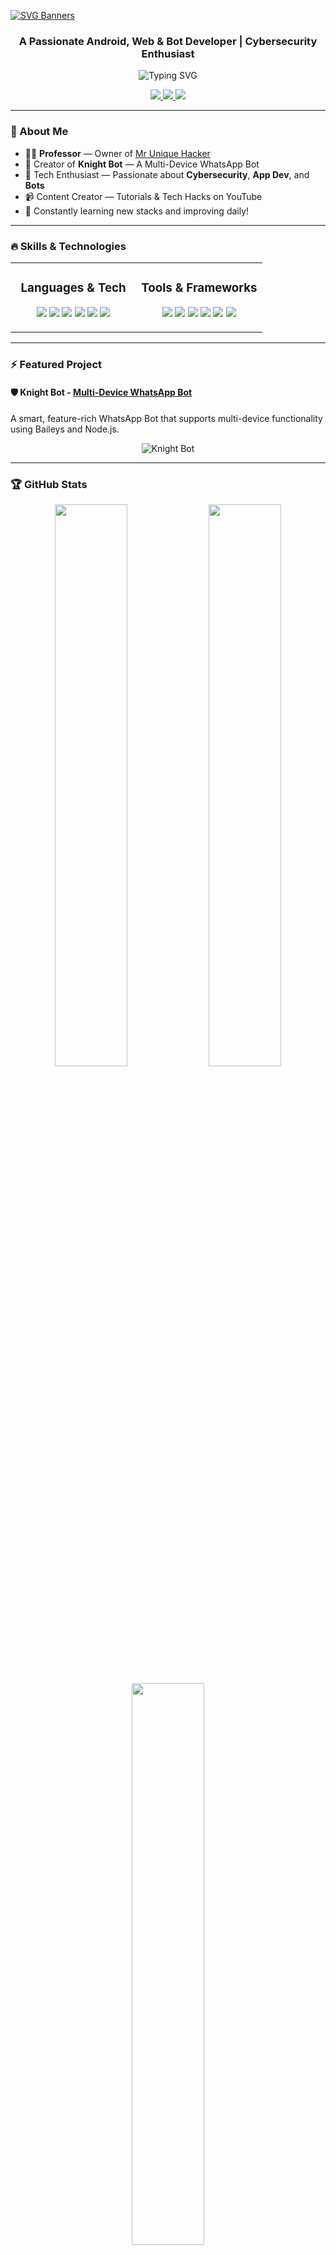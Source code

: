 [![SVG Banners](https://svg-banners.vercel.app/api?type=luminance&text1=Professor&width=1000&height=200)](https://github.com/mruniquehacker)

<h3 align="center">A Passionate Android, Web & Bot Developer | Cybersecurity Enthusiast</h3>

<p align="center">
  <img src="https://readme-typing-svg.demolab.com?font=Ribeye&size=50&pause=1000&color=33ff00&center=true&width=900&height=100&lines=Web+Developer;Android+App+Developer;Bot+Developer;Cybersecurity+Enthusiast" alt="Typing SVG">
</p>

<p align="center">
  <a href="https://www.youtube.com/@mr_unique_hacker" target="_blank">
    <img src="https://img.shields.io/badge/YouTube-Mr%20Unique%20Hacker-FF0000?style=for-the-badge&logo=youtube&logoColor=white">
  </a>
  <a href="https://t.me/+AjUcOaQyFRllMDZl" target="_blank">
    <img src="https://img.shields.io/badge/Telegram-Join%20Now-2CA5E0?style=for-the-badge&logo=telegram&logoColor=white">
  </a>
  <a href="https://whatsapp.com/channel/0029Va90zAnIHphOuO8Msp3A" target="_blank">
    <img src="https://img.shields.io/badge/WhatsApp-Channel-brightgreen?style=for-the-badge&logo=whatsapp&logoColor=white">
  </a>
</p>

---

### 🚀 About Me

- 👨‍🏫 **Professor** — Owner of [Mr Unique Hacker](https://www.youtube.com/@mr_unique_hacker)
- 🤖 Creator of **Knight Bot** — A Multi-Device WhatsApp Bot
- 🧠 Tech Enthusiast — Passionate about **Cybersecurity**, **App Dev**, and **Bots**
- 📹 Content Creator — Tutorials & Tech Hacks on YouTube
- 🌱 Constantly learning new stacks and improving daily!

---

### 🔥 Skills & Technologies

<table align="center">
<tr>
 <td width="50%" valign="top">
    <h3 align="center">Languages & Tech</h3>
    <p align="center">
      <img src="https://img.shields.io/badge/Java-ED8B00?style=for-the-badge&logo=java&logoColor=white"/>
      <img src="https://img.shields.io/badge/Kotlin-0095D5?style=for-the-badge&logo=kotlin&logoColor=white"/>
      <img src="https://img.shields.io/badge/JavaScript-F7DF1E?style=for-the-badge&logo=javascript&logoColor=black"/>
      <img src="https://img.shields.io/badge/HTML5-E34F26?style=for-the-badge&logo=html5&logoColor=white"/>
      <img src="https://img.shields.io/badge/CSS3-1572B6?style=for-the-badge&logo=css3&logoColor=white"/>
      <img src="https://img.shields.io/badge/Bash-4EAA25?style=for-the-badge&logo=gnubash&logoColor=white"/>
    </p>
  </td>

  <td width="50%" valign="top">
    <h3 align="center">Tools & Frameworks</h3>
    <p align="center">
      <img src="https://img.shields.io/badge/Android_Studio-3DDC84?style=for-the-badge&logo=android-studio&logoColor=white"/>
      <img src="https://img.shields.io/badge/Firebase-FFCA28?style=for-the-badge&logo=firebase&logoColor=black"/>
      <img src="https://img.shields.io/badge/Node.js-339933?style=for-the-badge&logo=node.js&logoColor=white"/>
      <img src="https://img.shields.io/badge/Kali_Linux-268BEE?style=for-the-badge&logo=kalilinux&logoColor=white"/>
      <img src="https://img.shields.io/badge/Termux-000000?style=for-the-badge&logo=gnu-bash&logoColor=white"/>
      <img src="https://img.shields.io/badge/Git-F05032?style=for-the-badge&logo=git&logoColor=white"/>
    </p>
  </td>
</tr>
</table>

---

### ⚡ Featured Project

#### 🛡️ Knight Bot - [Multi-Device WhatsApp Bot](https://github.com/mruniquehacker/Knightbot-md)
A smart, feature-rich WhatsApp Bot that supports multi-device functionality using Baileys and Node.js.

<p align="center">
  <img src="https://img.shields.io/badge/Knight_Bot-Online-green?style=for-the-badge&logo=whatsapp&logoColor=white" alt="Knight Bot">
</p>

---

### 🏆 GitHub Stats

<p align="center">
  <img width="48%" src="https://github-readme-stats.vercel.app/api?username=mruniquehacker&show_icons=true&theme=radical" />
  <img width="48%" src="https://github-readme-streak-stats.herokuapp.com/?user=mruniquehacker&theme=radical" />
</p>

<p align="center">
  <img width="48%" src="https://github-readme-stats.vercel.app/api/top-langs/?username=mruniquehacker&layout=compact&theme=radical" />
</p>

---

### 📈 GitHub Activity Graph

<p align="center">
  <img src="https://github-contribution-graph.ez4o.com/?username=mruniquehacker&theme=react-dark&area=true&hide_border=true" alt="GitHub Activity Graph"/>
</p>

---

### 🏅 GitHub Trophies

<p align="center">
  <img src="https://github-profile-trophy.vercel.app/?username=mruniquehacker&theme=radical&no-frame=true&row=1&margin-w=10" />
</p>

---

### 🎥 Latest YouTube Videos

<p align="center">
  <a href="https://www.youtube.com/@mr_unique_hacker">
    <img src="https://github-readme-youtube-stats.herokuapp.com/?username=mr_unique_hacker&theme=radical" alt="YouTube Stats">
  </a>
</p>

---

### 🌍 Let's Connect

<p align="center">
  <a href="https://www.youtube.com/@mr_unique_hacker">
    <img src="https://img.shields.io/badge/YouTube-MrUniqueHacker-FF0000?style=for-the-badge&logo=youtube&logoColor=white">
  </a>
  <a href="https://t.me/+AjUcOaQyFRllMDZl">
    <img src="https://img.shields.io/badge/Telegram-Chat-blue?style=for-the-badge&logo=telegram&logoColor=white">
  </a>
  <a href="https://whatsapp.com/channel/0029Va90zAnIHphOuO8Msp3A">
    <img src="https://img.shields.io/badge/WhatsApp-Channel-brightgreen?style=for-the-badge&logo=whatsapp&logoColor=white">
  </a>
</p>

---

<div align="center">
  <h3>✨ Thanks for visiting my profile! ✨</h3>
  <img src="https://media.giphy.com/media/Q7LHmoFwVP6Yc1swZs/giphy.gif" width="300" />
</div>
